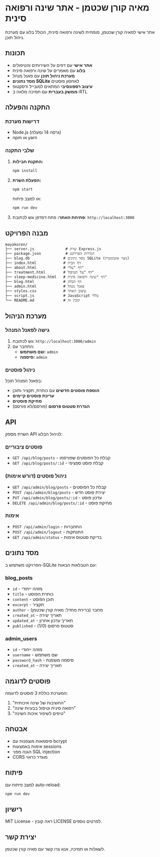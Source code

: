 # מאיה קורן שכטמן - אתר שינה ורפואה סינית

אתר אישי למאיה קורן שכטמן, מומחית לשינה ורפואה סינית, הכולל בלוג עם מערכת ניהול תוכן.

## תכונות

- **אתר אישי** עם דפים על השירותים והטיפולים
- **בלוג** עם מאמרים על שינה ורפואה סינית
- **מערכת ניהול תוכן** עם פאנל מנהל
- **מסד נתונים SQLite** לאחסון פוסטים
- **עיצוב רספונסיבי** המתאים למובייל ודסקטופ
- **ממשק בעברית** עם תמיכה מלאה ב-RTL

## התקנה והפעלה

### דרישות מערכת
- Node.js (גרסה 14 ומעלה)
- npm או yarn

### שלבי התקנה

1. **התקנת חבילות:**
   ```bash
   npm install
   ```

2. **הפעלת השרת:**
   ```bash
   npm start
   ```
   
   או למצב פיתוח:
   ```bash
   npm run dev
   ```

3. **פתיחת האתר:**
   פתח דפדפן וגש לכתובת: `http://localhost:3000`

## מבנה הפרויקט

```
mayakoren/
├── server.js              # שרת Express.js
├── package.json           # הגדרות הפרויקט
├── blog.db               # מסד נתונים SQLite (נוצר אוטומטית)
├── index.html            # דף הבית
├── about.html            # דף "עליי"
├── treatment.html        # דף "על הטיפול"
├── sleep-medicine.html   # דף "שינה ורפואה סינית"
├── blog.html             # דף הבלוג
├── admin.html            # פאנל מנהל
├── styles.css            # עיצוב האתר
├── script.js             # JavaScript כללי
└── README.md             # קובץ זה
```

## מערכת הניהול

### גישה לפאנל המנהל
1. גש לכתובת: `http://localhost:3000/admin`
2. התחבר עם:
   - **שם משתמש:** `admin`
   - **סיסמה:** `admin`

### ניהול פוסטים
בפאנל המנהל תוכל:
- **הוספת פוסטים חדשים** עם כותרת, תקציר ותוכן
- **עריכת פוסטים קיימים**
- **מחיקת פוסטים**
- **הגדרת סטטוס פרסום** (פורסם/לא פורסם)

## API

השרת מספק API לניהול הבלוג:

### פוסטים ציבוריים
- `GET /api/blog/posts` - קבלת כל הפוסטים שפורסמו
- `GET /api/blog/posts/:id` - קבלת פוסט ספציפי

### ניהול פוסטים (דורש אימות)
- `GET /api/admin/blog/posts` - קבלת כל הפוסטים
- `POST /api/admin/blog/posts` - יצירת פוסט חדש
- `PUT /api/admin/blog/posts/:id` - עדכון פוסט
- `DELETE /api/admin/blog/posts/:id` - מחיקת פוסט

### אימות
- `POST /api/admin/login` - התחברות
- `POST /api/admin/logout` - התנתקות
- `GET /api/admin/status` - בדיקת סטטוס אימות

## מסד נתונים

הפרויקט משתמש ב-SQLite עם הטבלאות הבאות:

### blog_posts
- `id` - מזהה ייחודי
- `title` - כותרת הפוסט
- `content` - תוכן הפוסט
- `excerpt` - תקציר
- `author` - מחבר (ברירת מחדל: מאיה קורן שכטמן)
- `created_at` - תאריך יצירה
- `updated_at` - תאריך עדכון אחרון
- `published` - סטטוס פרסום (1/0)

### admin_users
- `id` - מזהה ייחודי
- `username` - שם משתמש
- `password_hash` - סיסמה מוצפנת
- `created_at` - תאריך יצירה

## פוסטים לדוגמה

המערכת כוללת 3 פוסטים לדוגמה:
1. "החשיבות של שינה איכותית"
2. "רפואה סינית וטיפול בבעיות שינה"
3. "טיפים לשיפור איכות השינה"

## אבטחה

- סיסמאות מוצפנות עם bcrypt
- אימות באמצעות sessions
- הגנה מפני SQL injection
- CORS מוגדר כראוי

## פיתוח

למצב פיתוח עם auto-reload:
```bash
npm run dev
```

## רישיון

MIT License - ראה קובץ LICENSE לפרטים נוספים.

## יצירת קשר

לשאלות או תמיכה, אנא צרו קשר עם מאיה קורן שכטמן.
